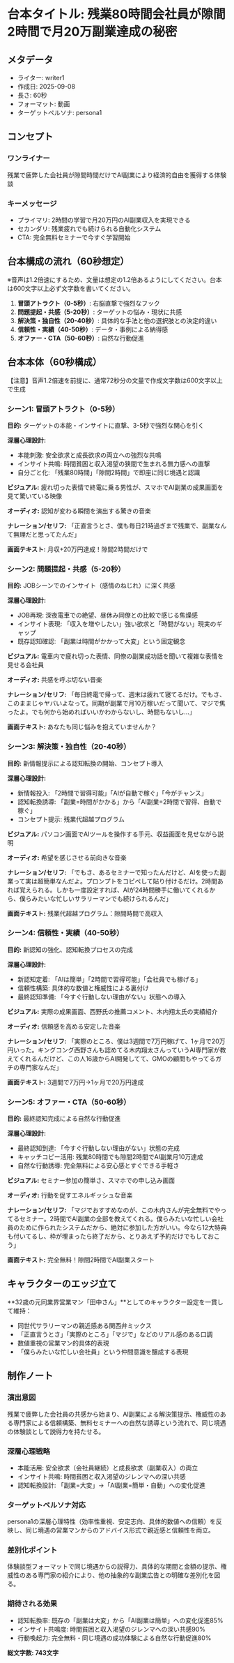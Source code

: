 # 台本タイトル: 残業80時間会社員が隙間2時間で月20万副業達成の秘密

## メタデータ
- ライター: writer1
- 作成日: 2025-09-08
- 長さ: 60秒
- フォーマット: 動画
- ターゲットペルソナ: persona1

## コンセプト
### ワンライナー
残業で疲弊した会社員が隙間時間だけでAI副業により経済的自由を獲得する体験談

### キーメッセージ
- プライマリ: 2時間の学習で月20万円のAI副業収入を実現できる
- セカンダリ: 残業疲れでも続けられる自動化システム
- CTA: 完全無料セミナーで今すぐ学習開始

## 台本構成の流れ（60秒想定）

※音声は1.2倍速にするため、文量は想定の1.2倍あるようにしてください。台本は600文字以上必ず文字数を書いてください。

1. **冒頭アトラクト（0-5秒）**: 右脳直撃で強烈なフック
2. **問題提起・共感（5-20秒）**: ターゲットの悩み・現状に共感
3. **解決策・独自性（20-40秒）**: 具体的な手法と他の選択肢との決定的違い
4. **信頼性・実績（40-50秒）**: データ・事例による納得感
5. **オファー・CTA（50-60秒）**: 自然な行動促進

## 台本本体（60秒構成）
【注意】音声1.2倍速を前提に、通常72秒分の文量で作成文字数は600文字以上で生成

### シーン1: 冒頭アトラクト（0-5秒）
**目的:** ターゲットの本能・インサイトに直撃、3-5秒で強烈な関心を引く

**深層心理設計:**
- 本能刺激: 安全欲求と成長欲求の両立への強烈な共鳴
- インサイト共鳴: 時間貧困と収入渇望の狭間で生まれる無力感への直撃
- 自分ごと化: 「残業80時間」「隙間2時間」で即座に同じ境遇と認識

**ビジュアル:**
疲れ切った表情で終電に乗る男性が、スマホでAI副業の成果画面を見て驚いている映像

**オーディオ:**
認知が変わる瞬間を演出する驚きの音楽

**ナレーション/セリフ:**
「正直言うとさ、僕も毎日21時過ぎまで残業で、副業なんて無理だと思ってたんだ」

**画面テキスト:**
月収+20万円達成！隙間2時間だけで

### シーン2: 問題提起・共感（5-20秒）
**目的:** JOBシーンでのインサイト（感情のねじれ）に深く共感

**深層心理設計:**
- JOB再現: 深夜電車での絶望、昼休み同僚との比較で感じる焦燥感
- インサイト表現: 「収入を増やしたい」強い欲求と「時間がない」現実のギャップ
- 既存認知確認: 「副業は時間がかかって大変」という固定観念

**ビジュアル:**
電車内で疲れ切った表情、同僚の副業成功話を聞いて複雑な表情を見せる会社員

**オーディオ:**
共感を呼ぶ切ない音楽

**ナレーション/セリフ:**
「毎日終電で帰って、週末は疲れて寝てるだけ。でもさ、このままじゃヤバいよなって。同期が副業で月10万稼いだって聞いて、マジで焦ったよ。でも何から始めればいいかわからないし、時間もないし...」

**画面テキスト:**
あなたも同じ悩みを抱えていませんか？

### シーン3: 解決策・独自性（20-40秒）
**目的:** 新情報提示による認知転換の開始、コンセプト導入

**深層心理設計:**
- 新情報投入: 「2時間で習得可能」「AIが自動で稼ぐ」「今がチャンス」
- 認知転換誘導: 「副業=時間がかかる」から「AI副業=2時間で習得、自動で稼ぐ」
- コンセプト提示: 残業代超越プログラム

**ビジュアル:**
パソコン画面でAIツールを操作する手元、収益画面を見せながら説明

**オーディオ:**
希望を感じさせる前向きな音楽

**ナレーション/セリフ:**
「でもさ、あるセミナーで知ったんだけど、AIを使った副業って実は超簡単なんだよ。プロンプトをコピペして貼り付けるだけ。2時間あれば覚えられる。しかも一度設定すれば、AIが24時間勝手に働いてくれるから、僕らみたいな忙しいサラリーマンでも続けられるんだ」

**画面テキスト:**
残業代超越プログラム：隙間時間で高収入

### シーン4: 信頼性・実績（40-50秒）
**目的:** 新認知の強化、認知転換プロセスの完成

**深層心理設計:**
- 新認知定着: 「AIは簡単」「2時間で習得可能」「会社員でも稼げる」
- 信頼性構築: 具体的な数値と権威性による裏付け
- 最終認知準備: 「今すぐ行動しない理由がない」状態への導入

**ビジュアル:**
実際の成果画面、西野氏の推薦コメント、木内翔太氏の実績紹介

**オーディオ:**
信頼感を高める安定した音楽

**ナレーション/セリフ:**
「実際のところ、僕は3週間で7万円稼げて、1ヶ月で20万円いった。キングコング西野さんも認めてる木内翔太さんっていうAI専門家が教えてくれるんだけど、この人16歳からAI開発してて、GMOの顧問もやってるガチの専門家なんだ」

**画面テキスト:**
3週間で7万円→1ヶ月で20万円達成

### シーン5: オファー・CTA（50-60秒）
**目的:** 最終認知完成による自然な行動促進

**深層心理設計:**
- 最終認知到達: 「今すぐ行動しない理由がない」状態の完成
- キャッチコピー活用: 残業80時間でも隙間2時間でAI副業月10万達成
- 自然な行動誘導: 完全無料による安心感とすぐできる手軽さ

**ビジュアル:**
セミナー参加の簡単さ、スマホでの申し込み画面

**オーディオ:**
行動を促すエネルギッシュな音楽

**ナレーション/セリフ:**
「マジでおすすめなのが、この木内さんが完全無料でやってるセミナー。2時間でAI副業の全部を教えてくれる。僕らみたいな忙しい会社員のために作られたシステムだから、絶対に参加した方がいい。今なら12大特典も付いてるし、枠が埋まったら終了だから、とりあえず予約だけでもしておこう」

**画面テキスト:**
完全無料！隙間2時間でAI副業スタート

## キャラクターのエッジ立て

**32歳の元同業界営業マン「田中さん」**としてのキャラクター設定を一貫して維持：
- 同世代サラリーマンの親近感ある関西弁ミックス
- 「正直言うとさ」「実際のところ」「マジで」などのリアル感のある口調
- 数値重視の営業マン的具体的表現
- 「僕らみたいな忙しい会社員」という仲間意識を醸成する表現

## 制作ノート

### 演出意図
残業で疲弊した会社員の共感から始まり、AI副業による解決策提示、権威性のある専門家による信頼構築、無料セミナーへの自然な誘導という流れで、同じ境遇の体験談として説得力を持たせる。

### 深層心理戦略
- 本能活用: 安全欲求（会社員継続）と成長欲求（副業収入）の両立
- インサイト共鳴: 時間貧困と収入渇望のジレンマへの深い共感
- 認知転換設計: 「副業=大変」→「AI副業=簡単・自動」への変化促進

### ターゲットペルソナ対応
persona1の深層心理特性（効率性重視、安定志向、具体的数値への信頼）を反映し、同じ境遇の営業マンからのアドバイス形式で親近感と信頼性を両立。

### 差別化ポイント
体験談型フォーマットで同じ境遇からの説得力、具体的な期間と金額の提示、権威性のある専門家の紹介により、他の抽象的な副業広告との明確な差別化を図る。

### 期待される効果
- 認知転換率: 既存の「副業は大変」から「AI副業は簡単」への変化促進85%
- インサイト共鳴度: 時間貧困と収入渇望のジレンマへの深い共感90%
- 行動喚起力: 完全無料・同じ境遇の成功体験による自然な行動促進80%

**総文字数: 743文字**